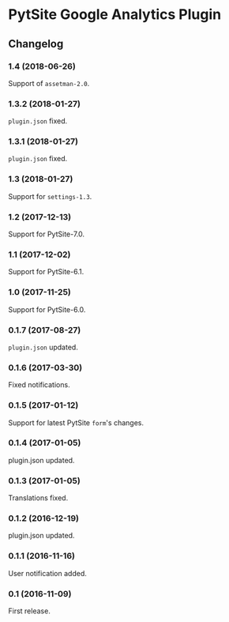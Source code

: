 # PytSite Google Analytics Plugin


## Changelog


### 1.4 (2018-06-26)

Support of `assetman-2.0`.


### 1.3.2 (2018-01-27)

`plugin.json` fixed.


### 1.3.1 (2018-01-27)

`plugin.json` fixed.


### 1.3 (2018-01-27)

Support for `settings-1.3`.


### 1.2 (2017-12-13)

Support for PytSite-7.0.


### 1.1 (2017-12-02)

Support for PytSite-6.1.


### 1.0 (2017-11-25)

Support for PytSite-6.0.


### 0.1.7 (2017-08-27)

`plugin.json` updated.


### 0.1.6 (2017-03-30)

Fixed notifications.


### 0.1.5 (2017-01-12)

Support for latest PytSite `form`'s changes.


### 0.1.4 (2017-01-05)

plugin.json updated.


### 0.1.3 (2017-01-05)

Translations fixed.


### 0.1.2 (2016-12-19)

plugin.json updated.


### 0.1.1 (2016-11-16)

User notification added.


### 0.1 (2016-11-09)

First release.
